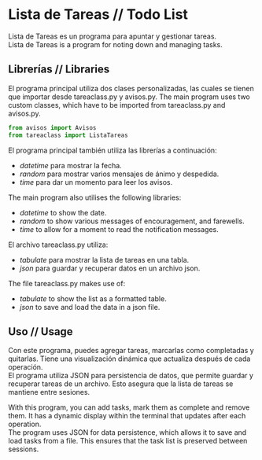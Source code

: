 # Lista de Tareas // Todo List

Lista de Tareas es un programa para apuntar y gestionar tareas.  
Lista de Tareas is a program for noting down and managing tasks.  

## Librerías // Libraries

El programa principal utiliza dos clases personalizadas, las cuales se tienen que importar desde tareaclass.py y avisos.py.
The main program uses two custom classes, which have to be imported from tareaclass.py and avisos.py.

```python
from avisos import Avisos
from tareaclass import ListaTareas
```

El programa principal también utiliza las librerías a continuación:
- *datetime* para mostrar la fecha.
- *random* para mostrar varios mensajes de ánimo y despedida.
- *time* para dar un momento para leer los avisos.

The main program also utilises the following libraries:
- *datetime* to show the date.
- *random* to show various messages of encouragement, and farewells.
- *time* to allow for a moment to read the notification messages.

El archivo tareaclass.py utiliza:
- *tabulate* para mostrar la lista de tareas en una tabla.
- *json* para guardar y recuperar datos en un archivo json.

The file tareaclass.py makes use of:
- *tabulate* to show the list as a formatted table.
- *json* to save and load the data in a json file.


## Uso // Usage

Con este programa, puedes agregar tareas, marcarlas como completadas y quitarlas. Tiene una visualización dinámica que actualiza después de cada operación.  
El programa utiliza JSON para persistencia de datos, que permite guardar y recuperar tareas de un archivo. Esto asegura que la lista de tareas se mantiene entre sesiones.

With this program, you can add tasks, mark them as complete and remove them. It has a dynamic display within the terminal that updates after each operation.  
The program uses JSON for data persistence, which allows it to save and load tasks from a file. This ensures that the task list is preserved between sessions.